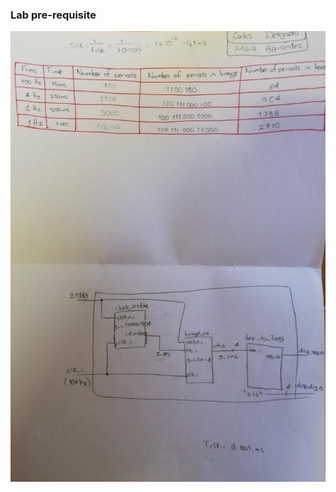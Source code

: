 ### Lab pre-requisite
[![Lab 05 Prerequisite](https://raw.githubusercontent.com/MariferHQ95/Digital-Electronics-1/master/Images/binary.jpeg "Lab 05 Prerequisite")](https://raw.githubusercontent.com/MariferHQ95/Digital-Electronics-1/master/Images/binary.jpeg "Lab 05 Prerequisite")

